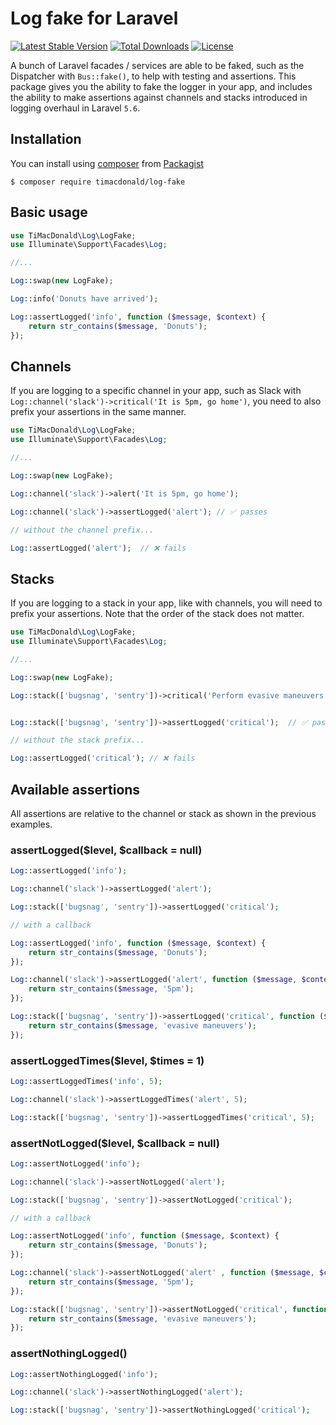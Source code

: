 # Log fake for Laravel

[![Latest Stable Version](https://poser.pugx.org/timacdonald/log-fake/v/stable)](https://packagist.org/packages/timacdonald/log-fake) [![Total Downloads](https://poser.pugx.org/timacdonald/log-fake/downloads)](https://packagist.org/packages/timacdonald/log-fake) [![License](https://poser.pugx.org/timacdonald/log-fake/license)](https://packagist.org/packages/timacdonald/log-fake)

A bunch of Laravel facades / services are able to be faked, such as the Dispatcher with `Bus::fake()`, to help with testing and assertions. This package gives you the ability to fake the logger in your app, and includes the ability to make assertions against channels and stacks introduced in logging overhaul in Laravel `5.6`.

## Installation

You can install using [composer](https://getcomposer.org/) from [Packagist](https://packagist.org/packages/timacdonald/log-fake)

```
$ composer require timacdonald/log-fake
```

## Basic usage

```php
use TiMacDonald\Log\LogFake;
use Illuminate\Support\Facades\Log;

//...

Log::swap(new LogFake);

Log::info('Donuts have arrived');

Log::assertLogged('info', function ($message, $context) {
    return str_contains($message, 'Donuts');
});
```

## Channels

If you are logging to a specific channel in your app, such as Slack with `Log::channel('slack')->critical('It is 5pm, go home')`, you need to also prefix your assertions in the same manner.

```php
use TiMacDonald\Log\LogFake;
use Illuminate\Support\Facades\Log;

//...

Log::swap(new LogFake);

Log::channel('slack')->alert('It is 5pm, go home');

Log::channel('slack')->assertLogged('alert'); // ✅ passes

// without the channel prefix...

Log::assertLogged('alert');  // ❌ fails
```

## Stacks

If you are logging to a stack in your app, like with channels, you will need to prefix your assertions. Note that the order of the stack does not matter.

```php
use TiMacDonald\Log\LogFake;
use Illuminate\Support\Facades\Log;

//...

Log::swap(new LogFake);

Log::stack(['bugsnag', 'sentry'])->critical('Perform evasive maneuvers');


Log::stack(['bugsnag', 'sentry'])->assertLogged('critical');  // ✅ passes

// without the stack prefix...

Log::assertLogged('critical'); // ❌ fails
```

## Available assertions

All assertions are relative to the channel or stack as shown in the previous examples.

### assertLogged($level, $callback = null)

```php
Log::assertLogged('info');

Log::channel('slack')->assertLogged('alert');

Log::stack(['bugsnag', 'sentry'])->assertLogged('critical');

// with a callback

Log::assertLogged('info', function ($message, $context) {
    return str_contains($message, 'Donuts');
});

Log::channel('slack')->assertLogged('alert', function ($message, $context) {
    return str_contains($message, '5pm');
});

Log::stack(['bugsnag', 'sentry'])->assertLogged('critical', function ($message, $context) {
    return str_contains($message, 'evasive maneuvers');
});
```

### assertLoggedTimes($level, $times = 1)

```php
Log::assertLoggedTimes('info', 5);

Log::channel('slack')->assertLoggedTimes('alert', 5);

Log::stack(['bugsnag', 'sentry'])->assertLoggedTimes('critical', 5);
```

### assertNotLogged($level, $callback = null)

```php
Log::assertNotLogged('info');

Log::channel('slack')->assertNotLogged('alert');

Log::stack(['bugsnag', 'sentry'])->assertNotLogged('critical');

// with a callback

Log::assertNotLogged('info', function ($message, $context) {
    return str_contains($message, 'Donuts');
});

Log::channel('slack')->assertNotLogged('alert' , function ($message, $context) {
    return str_contains($message, '5pm');
});

Log::stack(['bugsnag', 'sentry'])->assertNotLogged('critical', function ($message, $context) {
    return str_contains($message, 'evasive maneuvers');
});
```

### assertNothingLogged()

```php
Log::assertNothingLogged('info');

Log::channel('slack')->assertNothingLogged('alert');

Log::stack(['bugsnag', 'sentry'])->assertNothingLogged('critical');
```